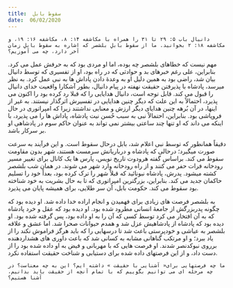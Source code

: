 ```yaml
---
title:  سقوط بابل
date:  06/02/2020
---
```


`دانیال باب ۵: ۲۹ تا ۳۱ را همراه با مکاشفه ۱۴: ۸، مکاشفه ۱۶: ۱۹، و مکاشفه ۱۸: ۲ بخوانید. ما از سقوط بابلِ بلشصر که اشاره به سقوط بابلِ زمان آخر دارد، چه می آموزیم؟`

مهم نیست که خطاهای بلشصر چه بوده، اما او مردی بود که به حرفش عمل می کرد. بنابراین، علی رغم خبرهای بد و حوادثی که در راه بود، او از تفسیری که توسط دانیال بیان شد، راضی بود به همین دلیل او به وعدهٔ  دادن پاداش ها به نبی عمل کرد. به نظر میرسد، پادشاه با پذیرفتن حقیقت نهفته در پیام دانیال، بطور آشکارا واقعیت خدای دانیال را قبول می کند. قابل توجه است، دانیال هدایایی را که قبلا رد کرده بود را اکنون می پذیرد، احتمالاً به این علت که دیگر چنین هدایایی در تفسیرش اثرگذار نیستند. به غیر از اینها، در آن بُرهه چنین هدایای دیگر ارزش و معنایی نداشتند زیرا که امپراتوری در حال فروپاشی بود. بنابراین، احتمالاً نبی به سبب حُسن نیت پادشاه، پاداش ها را می پذیرد، با اینکه می داند که او تنها چند ساعتی بیشتر نمی تواند به عنوان حاکم سوم در پادشاهی او بر سرکار باشد.

دقیقاً همانطور که توسط نبی اعلام شد، بابل درحال سقوط است. و این فرآیند به سرعت صورت میگیرد؛ درحالی که پادشاه و درباریانش سرمست هستند، شهر بدون مقاومت سقوط می کند. براساس گفته هرودوت تاریخ نویس، پارس ها یک کانال برای تغییر مسیر رودخانه فرات حفر می کنند و از راه رودخانه وارد شهر می شوند. در همان شب بلشصر کشته میشود. پدرش، پادشاه نبونائید که قبلاً شهر را ترک کرده بود، بعداً خود را تسلیم حاکمان جدید می کند. بنابراین، بزرگترین امپراتوری که تا به حال بشریت به خود شناخته بود سقوط می کند. حکومت بابل، آن سر طلایی، برای همیشه پایان می پذیرد.

به بلشصر فرصت های زیادی برای فهمیدن و انجام اراده خدا داده شد. او دیده بود که چگونه پدربزرگش از جامعهٔ انسانی مطرود شده بود. او دیده بود که عقل و خرد پادشاه که به آن افتخار می کرد توسط کسی که آن را به او داده بود، پس گرفته شده بود. او دیده بود که پادشاه از پادشاهیش عزل شد و همدم حیوانات صحرا شد. اما عشق و علاقه بلشصر به عیاشی و خودپرستی باعث شد تا درسهایی را که باید هرگز فراموش نکند را از یاد ببرد؛ و او مرتکب گناهانی مشابه به کسانی شد که باعث داوری های هشداردهنده برروی نبوکدنصر شدند. او فرصت هایی که با مهربانی و فیض به او داده شده بود را از دست داد، و از این فرصتهای داده شده برای دستیابی و شناخت حقیقت استفاده نکرد.

`ما چه فرصتهایی برای« آشنایی با حقیقت » داشته ایم؟ این به چه معناست؟ در چه مرحله ای می توانیم بگوییم که با تمام آنچه از حقیقت باید بدانیم، آشنا هستیم؟`